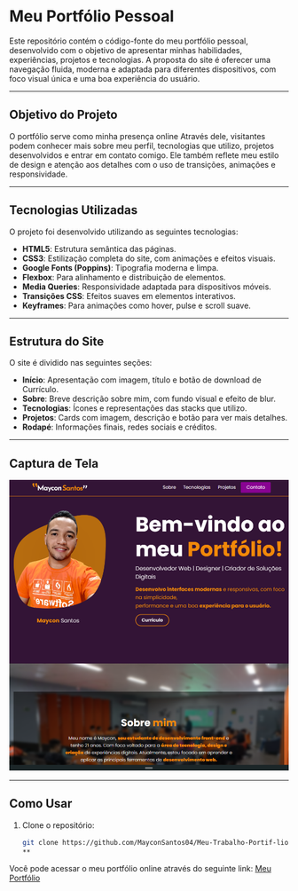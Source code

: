 # Meu Portfólio Pessoal

Este repositório contém o código-fonte do meu portfólio pessoal, desenvolvido com o objetivo de apresentar minhas habilidades, experiências, projetos e tecnologias. A proposta do site é oferecer uma navegação fluida, moderna e adaptada para diferentes dispositivos, com foco visual única e uma boa experiência do usuário.

---

## Objetivo do Projeto

O portfólio serve como minha presença online Através dele, visitantes podem conhecer mais sobre meu perfil, tecnologias que utilizo, projetos desenvolvidos e entrar em contato comigo. Ele também reflete meu estilo de design e atenção aos detalhes com o uso de transições, animações e responsividade.

---

## Tecnologias Utilizadas

O projeto foi desenvolvido utilizando as seguintes tecnologias:

- **HTML5**: Estrutura semântica das páginas.
- **CSS3**: Estilização completa do site, com animações e efeitos visuais.
- **Google Fonts (Poppins)**: Tipografia moderna e limpa.
- **Flexbox**: Para alinhamento e distribuição de elementos.
- **Media Queries**: Responsividade adaptada para dispositivos móveis.
- **Transições CSS**: Efeitos suaves em elementos interativos.
- **Keyframes**: Para animações como hover, pulse e scroll suave.

---

## Estrutura do Site

O site é dividido nas seguintes seções:

- **Início**: Apresentação com imagem, título e botão de download de Currículo.
- **Sobre**: Breve descrição sobre mim, com fundo visual e efeito de blur.
- **Tecnologias**: Ícones e representações das stacks que utilizo.
- **Projetos**: Cards com imagem, descrição e botão para ver mais detalhes.
- **Rodapé**: Informações finais, redes sociais e créditos.

---

## Captura de Tela

![Print do site](./img/imgport.png)

---

## Como Usar

1. Clone o repositório:
   ```bash
   git clone https://github.com/MayconSantos04/Meu-Trabalho-Portif-lio.git
   **

Você pode acessar o meu portfólio online através do seguinte link:
[Meu Portfólio](https://meu-site-portifolio-ten.vercel.app/)
